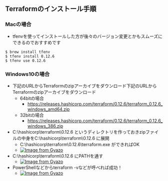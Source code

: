 ## Terraformのインストール手順
### Macの場合
- tfenvを使ってインストールした方が後々のバージョン変更とかもスムーズにできるのでおすすめです

```
$ brew install tfenv
$ tfenv install 0.12.6
$ tfenv use 0.12.6
```


### Windows10の場合
- 下記のURLからTerraformのzipアーカイブをダウンロード下記のURLからTerraformのzipアーカイブをダウンロード
  - 64bitの場合
    - https://releases.hashicorp.com/terraform/0.12.6/terraform_0.12.6_windows_amd64.zip
  - 32bitの場合
    - https://releases.hashicorp.com/terraform/0.12.6/terraform_0.12.6_windows_386.zip
- C:\hashicorp\terraform\0.12.6  というディレクトリを作っておきzipファイルの中身をC:\hashicorp\terraform\0.12.6 に展開
  - C:\hashicorp\terraform\0.12.6\terraform.exe ができればOK
  - [![Image from Gyazo](https://i.gyazo.com/8ebe8b19c62a2e279de613578f9394e9.png)](https://gyazo.com/8ebe8b19c62a2e279de613578f9394e9)
- C:\hashicorp\terraform\0.12.6 にPATHを通す
  - [![Image from Gyazo](https://i.gyazo.com/b25097d5cda945f66b6b42f82f3bc0e1.png)](https://gyazo.com/b25097d5cda945f66b6b42f82f3bc0e1)
- PowerShellなどからterraform -vなどが呼べれば成功！
  - [![Image from Gyazo](https://i.gyazo.com/4062a4a2fe2f15c75d514708ec60babb.jpg)](https://gyazo.com/4062a4a2fe2f15c75d514708ec60babb)
